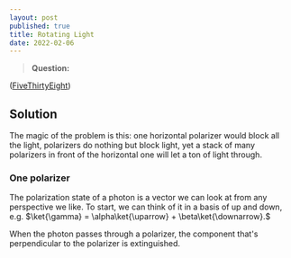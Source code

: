 ```yaml
---
layout: post
published: true
title: Rotating Light
date: 2022-02-06
---
```


>**Question:**

<!--more-->

([FiveThirtyEight](URL))

## Solution

The magic of the problem is this: one horizontal polarizer would block all the light, polarizers do nothing but block light, yet a stack of many polarizers in front of the horizontal one will let a ton of light through.

### One polarizer

The polarization state of a photon is a vector we can look at from any perspective we like. To start, we can think of it in a basis of up and down, e.g. $\ket{\gamma} = \alpha\ket{\uparrow} + \beta\ket{\downarrow}.$ 

When the photon passes through a polarizer, the component that's perpendicular to the polarizer is extinguished.  

<br>
